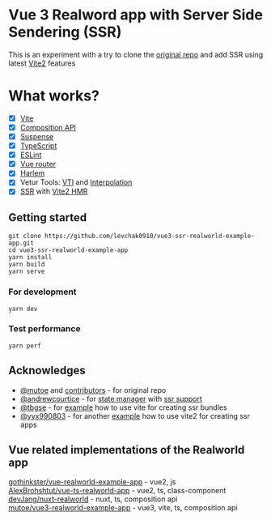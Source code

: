 # Vue 3 Realword app with Server Side Sendering (SSR)

This is an experiment with a try to clone the [original repo](https://github.com/mutoe/vue3-realworld-example-app) and add SSR using latest [Vite2](https://github.com/vitejs/vite) features



# What works?

- [x] [Vite](https://github.com/vitejs/vite)
- [x] [Composition API](https://composition-api.vuejs.org/)
- [x] [Suspense](https://v3.vuejs.org/guide/component-dynamic-async.html#using-with-suspense)
- [x] [TypeScript](https://www.typescriptlang.org/)
- [x] [ESLint](https://eslint.vuejs.org/)
- [x] [Vue router](https://next.router.vuejs.org/)
- [x] [Harlem](https://github.com/andrewcourtice/harlem)
- [x] Vetur Tools: [VTI](https://vuejs.github.io/vetur/guide/vti.html) and [Interpolation](https://vuejs.github.io/vetur/guide/interpolation.html)
- [x] [SSR](https://v3.vuejs.org/guide/ssr/introduction.html) with [Vite2 HMR](https://vitejs.dev/guide/ssr.html)

## Getting started

```shell script
git clone https://github.com/levchak0910/vue3-ssr-realworld-example-app.git
cd vue3-ssr-realworld-example-app
yarn install
yarn build
yarn serve
```

### For development
```shell script
yarn dev
```

### Test performance
```shell script
yarn perf
```

## Acknowledges

- [@mutoe](https://github.com/mutoe) and [contributors](https://github.com/mutoe/vue3-realworld-example-app#contributors) - for original repo
- [@andrewcourtice](https://github.com/andrewcourtice) - for [state manager](https://github.com/andrewcourtice/harlem) with [ssr support](https://github.com/andrewcourtice/harlem/blob/main/plugins/ssr)
- [@tbgse](https://github.com/tbgse) - for [example](https://github.com/tbgse/vue3-vite-ssr-example) how to use vite for creating ssr bundles
- [@yyx990803](https://github.com/yyx990803) - for another [example](https://github.com/vitejs/vite/tree/main/packages/playground/ssr-vue) how to use vite2 for creating ssr apps

## Vue related implementations of the Realworld app
[gothinkster/vue-realworld-example-app](https://github.com/gothinkster/vue-realworld-example-app) - vue2, js  
[AlexBrohshtut/vue-ts-realworld-app](https://github.com/AlexBrohshtut/vue-ts-realworld-app) - vue2, ts, class-component  
[devJang/nuxt-realworld](https://github.com/devJang/nuxt-realworld) - nuxt, ts, composition api  
[mutoe/vue3-realworld-example-app](https://github.com/mutoe/vue3-realworld-example-app) - vue3, vite, ts, composition api  
